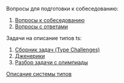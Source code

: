 Вопросы для подготовки к собеседованию:
1. [Вопросы к собеседованию](https://github.com/YauhenKavalchuk/interview-questions/blob/main/questions/ts.md)
2. [Вопросы с ответами](https://habr.com/ru/articles/785596/)

Задачи на описание типов ts:
1. [Сборник задач (Type Challenges)](https://github.com/type-challenges/type-challenges?tab=readme-ov-file)
2. [Дженерики](https://code-basics.com/ru/languages/typescript/lessons/generic-types)
3. [Разбор задачи с олимпиады](https://habr.com/ru/articles/770646/)

[Описание системы типов](https://ru.hexlet.io/blog/posts/sistema-tipov-v-typescript)
